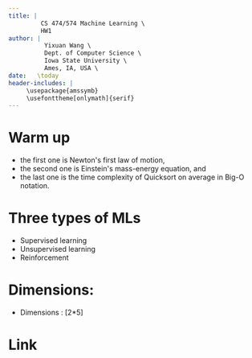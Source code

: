 ```yaml
---
title: |
         CS 474/574 Machine Learning \
         HW1
author: |
          Yixuan Wang \
          Dept. of Computer Science \
          Iowa State University \
          Ames, IA, USA \
date:   \today
header-includes: |
     \usepackage{amssymb}
     \usefonttheme[onlymath]{serif}
---
```


# Warm up
* the first one is Newton's first law of motion,
* the second one is Einstein's mass-energy equation, and
* the last one is the time complexity of Quicksort on average in Big-O notation.

# Three types of MLs

- Supervised learning
- Unsupervised learning
- Reinforcement

# Dimensions:
- Dimensions : [2*5]
# Link
